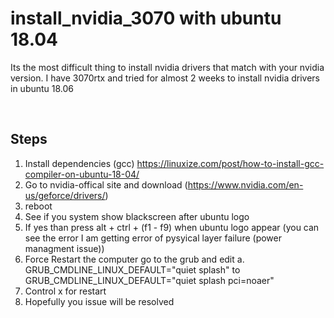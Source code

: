 # install_nvidia_3070 with ubuntu 18.04

Its the most difficult thing to install nvidia drivers that match with your nvidia version. I have 3070rtx and tried for almost 2 weeks to install nvidia drivers in ubuntu 18.06

<br>

## Steps

1. Install dependencies (gcc) https://linuxize.com/post/how-to-install-gcc-compiler-on-ubuntu-18-04/
2. Go to nvidia-offical site and download (https://www.nvidia.com/en-us/geforce/drivers/)
3. reboot
4. See if you system show blackscreen after ubuntu logo
5. If yes than press alt + ctrl + (f1 - f9) when ubuntu logo appear (you can see the error I am getting error of pysyical layer failure (power managment issue))
6. Force Restart the computer go to the grub and edit 
    a. GRUB_CMDLINE_LINUX_DEFAULT="quiet splash" to GRUB_CMDLINE_LINUX_DEFAULT="quiet splash pci=noaer"
7. Control x for restart
8. Hopefully you issue will be resolved
